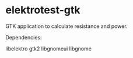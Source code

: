 elektrotest-gtk
===============

GTK application to calculate resistance and power.

Dependencies:

libelektro
gtk2
libgnomeui
libgnome
